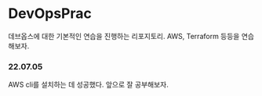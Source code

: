 # DevOpsPrac

데브옵스에 대한 기본적인 연습을 진행하는 리포지토리.
AWS, Terraform 등등을 연습해보자.

### 22.07.05

AWS cli를 설치하는 데 성공했다. 앞으로 잘 공부해보자.